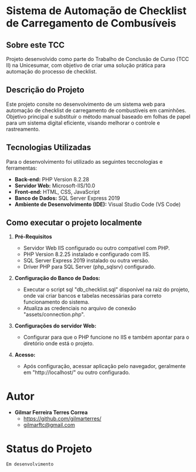 # Sistema de Automação de Checklist de Carregamento de Combusíveis

## Sobre este TCC
Projeto desenvolvido como parte do Trabalho de Conclusão de Curso (TCC II) na Unicesumar, com objetivo de criar uma solução prática para automação do processo de checklist.

## Descrição do Projeto
Este projeto consite no desenvolvimento de um sistema web para automação de checklist de carregamento de combustíveis em caminhões. Objetivo principal e substituir o método manual baseado em folhas de papel para um sistema digital eficiente, visando melhorar o controle e rastreamento.

## Tecnologias Utilizadas
Para o desenvolvimento foi utilizado as seguintes teccnologias e ferramentas:

* **Back-end:** PHP Version 8.2.28
* **Servidor Web:** Microsoft-IIS/10.0
* **Front-end:** HTML, CSS, JavaScript
* **Banco de Dados:** SQL Server Express 2019
* **Ambiente de Desenvolvimento (IDE):** Visual Studio Code (VS Code)

## Como executar o projeto localmente

1. **Pré-Requisitos**
    * Servidor Web IIS configurado ou outro compatível com PHP.
    * PHP Version 8.2.25 instalado e configurado com IIS.
    * SQL Server Express 2019 instalado ou outra versão.
    * Driver PHP para SQL Server (php_sqlsrv) configurado.

2. **Configuração do Banco de Dados:**
    * Executar o script sql "db_checklist.sql" disponível na raiz do projeto, onde vai criar bancos e tabelas necessárias para correto funcionamento do sistema.
    * Atualiza as credenciais no arquivo de conexão "assets/connection.php".

3. **Configurações do servidor Web:**
    * Configurar para que o PHP funcione no IIS e também apontar para o diretório onde está o projeto.

4. **Acesso:**
    * Após configuração, acessar aplicação pelo navegador, geralmente em "http://localhost/" ou outro configurado.

# Autor
* **Gilmar Ferreira Terres Correa**
    * https://github.com/gilmarterres/
    * gilmarftc@gmail.com

# Status do Projeto
    Em desenvolvimento